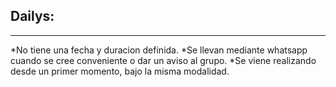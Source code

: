 Dailys:
--------
--------
*No tiene una fecha y duracion definida. 
*Se llevan mediante whatsapp cuando se cree conveniente o dar un aviso al grupo. 
*Se viene realizando desde un primer momento, bajo la misma modalidad. 
